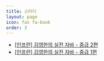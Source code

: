 ```yaml
---
title: 스터디
layout: page
icon: fas fa-book
order: 3
---
```


- [[인프런] 김영한의 실전 자바 - 중급 2편](https://abcdejoji.github.io/tags/%EC%9D%B8%ED%94%84%EB%9F%B0-%EA%B9%80%EC%98%81%ED%95%9C%EC%9D%98-%EC%8B%A4%EC%A0%84-%EC%9E%90%EB%B0%94-%EC%A4%91%EA%B8%89-2%ED%8E%B8/)
- [[인프런] 김영한의 실전 자바 - 중급 1편](https://abcdejoji.github.io/tags/%EC%9D%B8%ED%94%84%EB%9F%B0-%EA%B9%80%EC%98%81%ED%95%9C%EC%9D%98-%EC%8B%A4%EC%A0%84-%EC%9E%90%EB%B0%94-%EC%A4%91%EA%B8%89-1%ED%8E%B8/)
